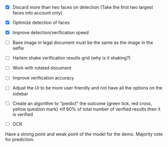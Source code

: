 - [x] Discard more than two faces on detection (Take the first two largest faces into account only)
- [x] Optimize detection of faces
- [x] Improve detection/verification speed
- [ ] Base image in legal document must be the same as the image in the selfie
- [ ] Harlem shake verification results grid (why is it shaking?)
- [ ] Work with rotated document
- [ ] Improve verification accuracy
- [ ] Adjust the UI to be more user friendly and not have all the options on the sidebar
- [ ] Create an algorithm to "predict" the outcome (green tick, red cross, yellow question mark)
      ±If 60% of total number of verified results then it is verified
- [ ] OCR


Have a strong point and weak point of the model for the demo.
Majority vote for prediction.